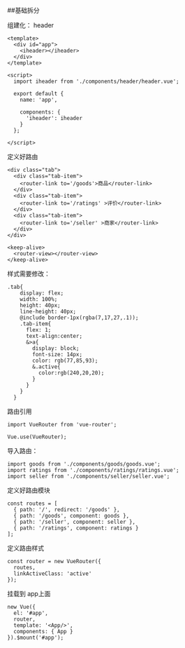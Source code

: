 ##基础拆分

组建化： header 

	<template>
	  <div id="app">
	    <iheader></iheader>
	  </div>
	</template>
	
	<script>
	  import iheader from './components/header/header.vue';
	
	  export default {
	    name: 'app',
	
	    components: {
	      'iheader': iheader
	    }
	  };
	  
	</script>

定义好路由

	<div class="tab">
      <div class="tab-item">
        <router-link to='/goods'>商品</router-link>
      </div>
      <div class="tab-item">
        <router-link to='/ratings' >评价</router-link>
      </div>
      <div class="tab-item">
        <router-link to='/seller' >商家</router-link>
      </div>
    </div>

    <keep-alive>
      <router-view></router-view>
    </keep-alive>

样式需要修改：

	.tab{
	    display: flex;
	    width: 100%;
	    height: 40px;
	    line-height: 40px;
	    @include border-1px(rgba(7,17,27,.1));
	    .tab-item{
	      flex: 1;
	      text-align:center;
	      &>a{
	        display: block;
	        font-size: 14px;
	        color: rgb(77,85,93);
	        &.active{
	          color:rgb(240,20,20);
	        }
	      }
	    }
	  }

路由引用

	import VueRouter from 'vue-router';

	Vue.use(VueRouter);

导入路由：

	import goods from './components/goods/goods.vue';
	import ratings from './components/ratings/ratings.vue';
	import seller from './components/seller/seller.vue';

定义好路由模块

	const routes = [
	  { path: '/', redirect: '/goods' },
	  { path: '/goods', component: goods },
	  { path: '/seller', component: seller },
	  { path: '/ratings', component: ratings }
	];

定义路由样式

	const router = new VueRouter({
	  routes,
	  linkActiveClass: 'active'
	});

挂载到 app上面

	new Vue({
	  el: '#app',
	  router,
	  template: '<App/>',
	  components: { App }
	}).$mount('#app');